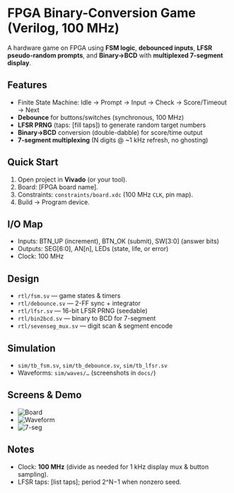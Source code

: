 # FPGA Binary-Conversion Game (Verilog, 100 MHz)

A hardware game on FPGA using **FSM logic**, **debounced inputs**, **LFSR pseudo-random prompts**, and **Binary→BCD** with **multiplexed 7-segment display**.

## Features
- Finite State Machine: Idle → Prompt → Input → Check → Score/Timeout → Next
- **Debounce** for buttons/switches (synchronous, 100 MHz)
- **LFSR PRNG** (taps: [fill taps]) to generate random target numbers
- **Binary→BCD** conversion (double-dabble) for score/time output
- **7-segment multiplexing** (N digits @ ~1 kHz refresh, no ghosting)

## Quick Start
1. Open project in **Vivado** (or your tool).
2. Board: [FPGA board name].
3. Constraints: `constraints/board.xdc` (100 MHz `CLK`, pin map).
4. Build → Program device.

## I/O Map
- Inputs: BTN_UP (increment), BTN_OK (submit), SW[3:0] (answer bits)
- Outputs: SEG[6:0], AN[n], LEDs (state, life, or error)
- Clock: 100 MHz

## Design
- `rtl/fsm.sv` — game states & timers  
- `rtl/debounce.sv` — 2-FF sync + integrator  
- `rtl/lfsr.sv` — 16-bit LFSR PRNG (seedable)  
- `rtl/bin2bcd.sv` — binary to BCD for 7-segment  
- `rtl/sevenseg_mux.sv` — digit scan & segment encode

## Simulation
- `sim/tb_fsm.sv`, `sim/tb_debounce.sv`, `sim/tb_lfsr.sv`
- Waveforms: `sim/waves/…` (screenshots in `docs/`)

## Screens & Demo
- ![Board](docs/board.jpg)
- ![Waveform](docs/wave_prng.png)
- ![7-seg](docs/sevenseg.gif)

## Notes
- Clock: **100 MHz** (divide as needed for 1 kHz display mux & button sampling).
- LFSR taps: [list taps]; period 2^N−1 when nonzero seed.
